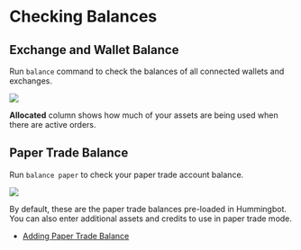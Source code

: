 # Checking Balances

## Exchange and Wallet Balance

Run `balance` command to check the balances of all connected wallets and exchanges.

![](/img/balance-command.png)

**Allocated** column shows how much of your assets are being used when there are active orders.

## Paper Trade Balance

Run `balance paper` to check your paper trade account balance.

![](/img/balance-paper.png)

By default, these are the paper trade balances pre-loaded in Hummingbot. You can also enter additional assets and credits to use in paper trade mode.

- [Adding Paper Trade Balance](/features/paper-trade)
